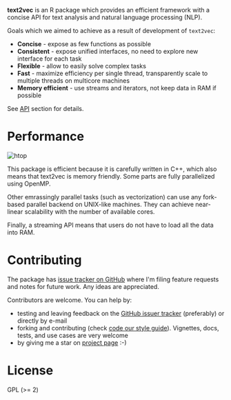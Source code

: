 **text2vec** is an R package which provides an efficient framework with a concise API for text analysis and natural language processing (NLP). 

Goals which we aimed to achieve as a result of development of `text2vec`:

* **Concise** - expose as few functions as possible
* **Consistent** - expose unified interfaces, no need to explore new interface for each task
* **Flexible** - allow to easily solve complex tasks
* **Fast** - maximize efficiency per single thread, transparently scale to multiple threads on multicore machines
* **Memory efficient** - use streams and iterators, not keep data in RAM if possible

See [API](http://text2vec.org/api.html) section for details.

# Performance

![htop](http://text2vec.org/images/htop.png)

This package is efficient because it is carefully written in C++, which also means that text2vec is memory friendly. Some parts are fully parallelized using OpenMP. 

Other emrassingly parallel tasks (such as vectorization) can use any fork-based parallel backend on UNIX-like machines. They can achieve near-linear scalability with the number of available cores. 

Finally, a streaming API means that  users do not have to load all the data into RAM. 


# Contributing

The package has [issue tracker on GitHub](https://github.com/dselivanov/text2vec/issues) where I'm filing feature requests and notes for future work. Any ideas are appreciated.

Contributors are welcome. You can help by: 

- testing and leaving feedback on the [GitHub issuer tracker](https://github.com/dselivanov/text2vec/issues) (preferably) or directly by e-mail
- forking and contributing (check [code our style guide](https://github.com/dselivanov/text2vec/wiki/Code-style-guide)). Vignettes, docs, tests, and use cases are very welcome
- by giving me a star on [project page](https://github.com/dselivanov/text2vec) :-)

# License

GPL (>= 2)
